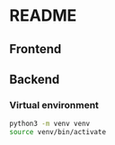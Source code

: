 # README

## Frontend


## Backend

### Virtual environment

```sh
python3 -m venv venv
source venv/bin/activate
```

